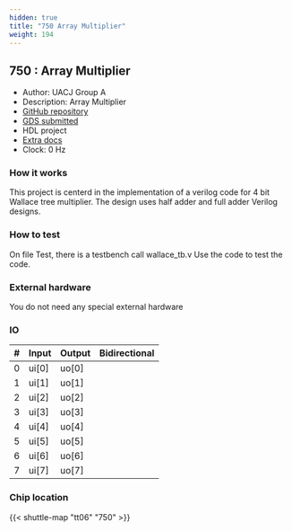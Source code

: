 ```yaml
---
hidden: true
title: "750 Array Multiplier"
weight: 194
---
```


## 750 : Array Multiplier

* Author: UACJ Group A
* Description: Array Multiplier
* [GitHub repository](https://github.com/HHRB98/Array-multiplier)
* [GDS submitted](https://github.com/HHRB98/Array-multiplier/actions/runs/8733464012)
* HDL project
* [Extra docs](None)
* Clock: 0 Hz

<!---

This file is used to generate your project datasheet. Please fill in the information below and delete any unused
sections.

You can also include images in this folder and reference them in the markdown. Each image must be less than
512 kb in size, and the combined size of all images must be less than 1 MB.
-->


### How it works

This project is centerd in the implementation of a verilog code for 4 bit Wallace tree multiplier. The design uses half adder and full adder Verilog designs.

### How to test

On file Test, there is a testbench call wallace_tb.v Use the code to test the code.

### External hardware

You do not need any special external hardware


### IO

| # | Input          | Output         | Bidirectional   |
| - | -------------- | -------------- | --------------- |
| 0 | ui[0] | uo[0] |  |
| 1 | ui[1] | uo[1] |  |
| 2 | ui[2] | uo[2] |  |
| 3 | ui[3] | uo[3] |  |
| 4 | ui[4] | uo[4] |  |
| 5 | ui[5] | uo[5] |  |
| 6 | ui[6] | uo[6] |  |
| 7 | ui[7] | uo[7] |  |

### Chip location

{{< shuttle-map "tt06" "750" >}}
